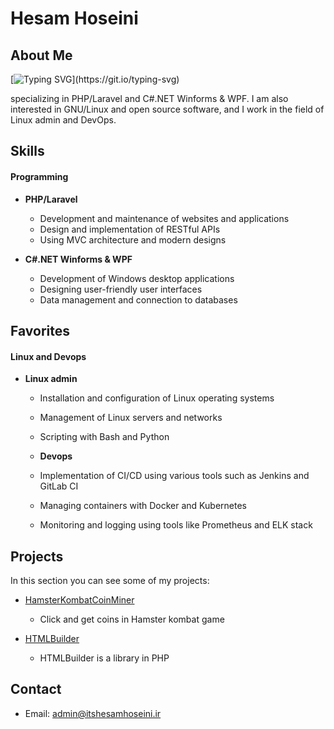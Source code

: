 # Hesam Hoseini

## About Me

[![Typing SVG](https://readme-typing-svg.demolab.com?font=Fira+Code&pause=1000&center=true&vCenter=true&width=435&lines=Hello%2C+I'ts+Hesam+Hoseini;A+Backend+Developer.)](https://git.io/typing-svg)


specializing in PHP/Laravel and C#.NET Winforms & WPF. I am also interested in GNU/Linux and open source software, and I work in the field of Linux admin and DevOps.

## Skills

#### Programming
- **PHP/Laravel**
  - Development and maintenance of websites and applications
  - Design and implementation of RESTful APIs
  - Using MVC architecture and modern designs

- **C#.NET Winforms & WPF**
  - Development of Windows desktop applications
  - Designing user-friendly user interfaces
  - Data management and connection to databases

## Favorites
#### Linux and Devops
- **Linux admin**
  - Installation and configuration of Linux operating systems
  - Management of Linux servers and networks
  - Scripting with Bash and Python

  - **Devops**
  - Implementation of CI/CD using various tools such as Jenkins and GitLab CI
  - Managing containers with Docker and Kubernetes
  - Monitoring and logging using tools like Prometheus and ELK stack

## Projects
In this section you can see some of my projects:

- [HamsterKombatCoinMiner](https://github.com/itsHesamHoseini/HamsterKombatCoinMiner)
  - Click and get coins in Hamster kombat game

- [HTMLBuilder](https://github.com/itsHesamHoseini/HTMLBuilder)
  - HTMLBuilder is a library in PHP


## Contact
- Email: [admin@itshesamhoseini.ir](mailto:admin@itshesamhoseini.ir)
